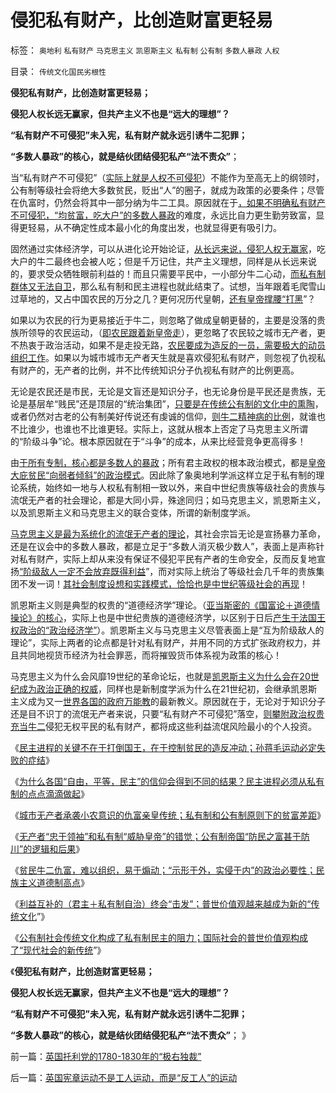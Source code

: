 # 侵犯私有财产，比创造财富更轻易

标签： `奥地利` `私有财产` `马克思主义` `凯恩斯主义` `私有制` `公有制` `多数人暴政` `人权` 

目录： `传统文化国民劣根性`

**侵犯私有财产，比创造财富更轻易；**

**侵犯人权长远无赢家，但共产主义不也是“远大的理想”？**

**“私有财产不可侵犯”未入宪，私有财产就永远引诱牛二犯罪；**

**“多数人暴政”的核心，就是结伙团结侵犯私产“法不责众”**；

当“私有财产不可侵犯”（[实际上就是人权不可侵犯](../../../2010/5/17/人权是识别极左伪装的金标准.md)）不能作为至高无上的纲领时，公有制等级社会将绝大多数贫民，贬出“人”的圈子，就成为政策的必要条件；尽管在仇富时，仍然会将其中一部分纳为牛二工具。原因就在于[，如果不明确私有财产不可侵犯，“均贫富，吃大户”的多数人暴政](http://darthvad.blog.163.com/blog/static/53399470201062905513533/)的难度，永远比自力更生勤劳致富，显得更轻易，从不确定性成本最小化的角度出发，也就显得更有吸引力。

固然通过实体经济学，可以从进化论开始论证，[从长远来说，侵犯人权无赢家](../../../2010/3/20/马丁神父定律：“合法侵犯人权”无赢家.md)，吃大户的牛二最终也会被人吃；但是千万记住，共产主义理想，同样是从长远来说的，要求受众牺牲眼前利益的！而且只需要平民中，一小部分牛二心动，[而私有制群体又无法自卫](../../../2011/10/23/市场经济缔造世界和平，市场崩溃导致世界帝国.md)，那么私有制和民主进程也就此结束了。试想，当年跟着毛爬雪山过草地的，又占中国农民的万分之几？更何况历代皇朝，[还有皇帝撑腰“打黑](../../../2010/12/3/拜占庭新兴太监，打黑和替罪羊.md)”？

如果以为农民的行为更易接近于牛二，则忽略了做成皇朝更替的，主要是没落的贵族所领导的农民运动，（[即农民跟着新皇帝走](../../../2011/11/11/文革传统源远流长，和农民起义.md)），更忽略了农民较之城市无产者，更不热衷于政治活动，如果不是走投无路，[农民要成为造反的一员，需要极大的动员组织工作](../../../2011/11/18/农村的社会特性是围绕土地的惰性.md)。如果以为城市城市无产者天生就是喜欢侵犯私有财产，则忽视了仇视私有财产的，无产者的比例，并不比传统知识分子仇视私有财产的比例更高。

无论是农民还是市民，无论是文盲还是知识分子，也无论身份是平民还是贵族，无论是基层牟“贱民”还是顶层的“统治集团”，[只要是在传统公有制的文化中的熏陶](../../../2010/12/27/文革“知识越多越反动”错在那里？.md)，或者仍然对古老的公有制美好传说还有虔诚的信仰，[则牛二精神病的比例](../../../2009/10/7/极左是一种传染性精神病.md)，就谁也不比谁少，也谁也不比谁更轻。实际上，这就从根本上否定了马克思主义所谓的“阶级斗争”论。根本原因就在于“斗争”的成本，从来比经营竞争更高得多！

由[于所有专制，核心都是多数人的暴政](../../../2011/4/20/伟大的杰斐逊最伟大的贡献.md)；所有君主政权的根本政治模式，都是[皇帝大庇贫民“向弱者倾斜”的政治模式](../../../2011/11/11/很多贫民还是认毛主席的.md)。因此除了象奥地利学派这样立足于私有制的理论系统，始终如一地与人权私有制相一致以外，来自中世纪贵族等级社会的贵族与流氓无产者的社会理论，都是大同小异，殊途同归；如马克思主义，凯恩斯主义，以及凯恩斯主义和马克思主义的联合变体，所谓的新制度学派。

[马克思主义是最为系统化的流氓无产者的理论](../../../2009/6/26/根本没有任何科学实证证明马列主义是不正确的.md)，其社会宗旨无论是宣扬暴力革命，还是在议会中的多数人暴政，都是立足于“多数人消灭极少数人”，表面上是声称针对私有财产，实际上却从来没有保证不侵犯平民有产者的生命安全，反而反复地宣扬[“阶级敌人一定不会放弃既得利益](../../../2009/2/28/与既得利益者合理妥协，就是争取和平.md)”，而对实际上统治了等级社会几千年的贵族集团不发一词！[其社会制度设想和实践模式，恰恰也是中世纪等级社会的再现](../../../2011/10/30/“国家垄断资本主义”的大脑急转弯.md)！

凯恩斯主义则是典型的权贵的“道德经济学”理论。（[亚当斯密的《国富论＋道德情操论》的核心](../../../2009/11/6/斯密的《道德情操论》和君权贵族的道德情操.md)，实际上也是中世纪贵族的道德经济学，以区别于日后[产生于法国王权政治的“政治经济学”](../../../2009/9/9/经济学，政治中的经济学和“政治经济学”.md)）。凯恩斯主义与马克思主义尽管表面上是“互为阶级敌人的理论”，实际上两者的论点都是针对私有财产，并用不同的方式扩张政府权力，并且共同地视货币经济为社会罪恶，而将摧毁货币体系视为政策的核心！

马克思主义为什么会风靡19世纪的革命论坛，也就是[凯恩斯主义为什么会在20世纪成为政治正确的权威](http://darthvad.blog.163.com/blog/static/53399470200953111452935/)，同样也是新制度学派为什么在21世纪初，会继承凯恩斯主义成为又一[世界各国的政府万能教](../../../2009/1/7/威权万能论，肆虐中国2000年的条件反射.md)的最新教义。原因就在于，无论对于知识分子还是目不识丁的流氓无产者来说，只要“私有财产不可侵犯”落空，[则攀附政治权贵充当牛二](../../../2009/12/8/为神写文章的中国文人和中国的科学.md)侵犯无权平民的私有财产，都将成这些利益流氓风险最小的个人投资。

《[民主进程的关键不在于打倒国王，在于控制贫民的造反冲动；孙蒋毛运动必定失败的症结](../../../2011/12/4/民主进程的关键在于消除贫民的造反冲动.md)》

《[为什么各国“自由，平等，民主”的信仰会得到不同的结果？民主进程必须从私有制的点点滴滴做起](../../../2011/12/4/为什么各国“自由，平等，民主”的信仰会得到不同的结果？.md)》

《[城市无产者承袭小农意识的仇富亲皇传统；私有制和公有制原则下的贫富差距](../../../2011/12/5/城市无产者承袭小农意识的仇富亲皇传统文化.md)》

《[无产者“忠于领袖”和私有制“威胁皇帝”的错觉；公有制帝国“防民之富甚于防川”的逻辑和后果](../../../2011/12/5/“防民之富甚于防川”的政治利益和逻辑后果.md)》

《[贫民牛二仇富，难以组织，易于煽动；“示形于外，实侵于内”的政治必要性；民族主义道德制高点](../../../2011/12/5/为什么民族主义会成为流氓的道德制高点？.md)》

《[利益互补的（君主＋私有制自治）终会“击发”；普世价值观越来越成为新的“传统文化](../../../2011/12/5/为什么克伦威尔必须独裁，华盛顿可以放弃权力？.md)”》

《[公有制社会传统文化构成了私有制民主的阻力；国际社会的普世价值观构成了“现代社会的新传统](../../../2011/12/6/英国托利党的1780-1830年的“极右独裁”.md)”》

《**侵犯私有财产，比创造财富更轻易；**

**侵犯人权长远无赢家，但共产主义不也是“远大的理想”？**

**“私有财产不可侵犯”未入宪，私有财产就永远引诱牛二犯罪；**

**“多数人暴政”的核心，就是结伙团结侵犯私产“法不责众”**； 》



前一篇：[英国托利党的1780-1830年的“极右独裁”](../../../2011/12/6/英国托利党的1780-1830年的“极右独裁”.md)

后一篇：[英国宪章运动不是工人运动，而是“反工人”的运动](../../../2011/12/6/英国宪章运动不是工人运动，而是“反工人”的运动.md)